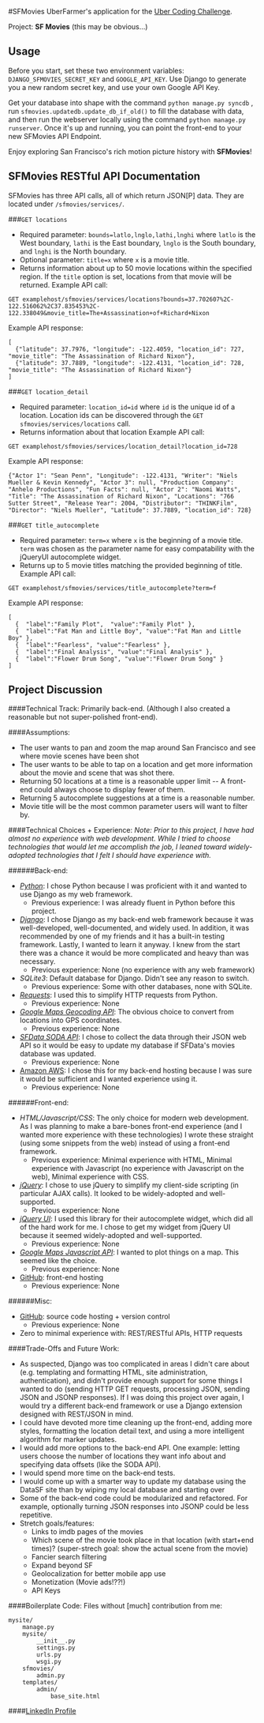 #SFMovies
UberFarmer's application for the [Uber Coding Challenge](https://github.com/uber/coding-challenge-tools). 

Project: **SF Movies**    (this may be obvious...)
## Usage

Before you start, set these two environment variables: `DJANGO_SFMOVIES_SECRET_KEY` and `GOOGLE_API_KEY`. Use Django to generate you a new random secret key, and use your own Google API Key.

Get your database into shape with the command `python manage.py syncdb` , run `sfmovies.updatedb.update_db_if_old()` to fill the database with data, and then run the webserver locally using the command `python manage.py runserver`. Once it's up and running, you can point the front-end to your new SFMovies API Endpoint.

Enjoy exploring San Francisco's rich motion picture history with **SFMovies**!

## SFMovies RESTful API Documentation

SFMovies has three API calls, all of which return JSON[P] data. They are located under `/sfmovies/services/`.

###`GET locations`
* Required parameter: `bounds=latlo,lnglo,lathi,lnghi` where `latlo` is the West boundary, `lathi` is the East boundary, `lnglo` is the South boundary, and `lnghi` is the North boundary.
* Optional parameter: `title=x` where `x` is a movie title.
* Returns information about up to 50 movie locations within the specified region. If the `title` option is set, locations from that movie will be returned.
Example API call:
```
GET examplehost/sfmovies/services/locations?bounds=37.702607%2C-122.516062%2C37.835453%2C-122.338049&movie_title=The+Assassination+of+Richard+Nixon
```
Example API response:
```
[
  {"latitude": 37.7976, "longitude": -122.4059, "location_id": 727, "movie_title": "The Assassination of Richard Nixon"},
  {"latitude": 37.7889, "longitude": -122.4131, "location_id": 728, "movie_title": "The Assassination of Richard Nixon"}
]
```

###`GET location_detail`
* Required parameter: `location_id=id` where `id` is the unique id of a location. Location ids can be discovered through the `GET sfmovies/services/locations` call.
* Returns information about that location
Example API call:
```
GET examplehost/sfmovies/services/location_detail?location_id=728
```
Example API response:
```
{"Actor 1": "Sean Penn", "Longitude": -122.4131, "Writer": "Niels Mueller & Kevin Kennedy", "Actor 3": null, "Production Company": "Anhelo Productions", "Fun Facts": null, "Actor 2": "Naomi Watts", "Title": "The Assassination of Richard Nixon", "Locations": "766 Sutter Street", "Release Year": 2004, "Distributor": "THINKFilm", "Director": "Niels Mueller", "Latitude": 37.7889, "location_id": 728}
```

###`GET title_autocomplete`
* Required parameter: `term=x` where `x` is the beginning of a movie title. `term` was chosen as the parameter name for easy compatability with the jQueryUI autocomplete widget.
* Returns up to 5 movie titles matching the provided beginning of title.
Example API call:
```
GET examplehost/sfmovies/services/title_autocomplete?term=f
```
Example API response:
```
[  
  {  "label":"Family Plot",  "value":"Family Plot" },
  {  "label":"Fat Man and Little Boy", "value":"Fat Man and Little Boy" },
  {  "label":"Fearless", "value":"Fearless" },
  {  "label":"Final Analysis", "value":"Final Analysis" },
  {  "label":"Flower Drum Song", "value":"Flower Drum Song" }
]
```

## Project Discussion
####Technical Track:
Primarily back-end. (Although I also created a reasonable but not super-polished front-end).

####Assumptions:
* The user wants to pan and zoom the map around San Francisco and see where movie scenes have been shot
* The user wants to be able to tap on a location and get more information about the movie and scene that was shot there.
* Returning 50 locations at a time is a reasonable upper limit -- A front-end could always choose to display fewer of them.
* Returning 5 autocomplete suggestions at a time is a reasonable number.
* Movie title will be the most common parameter users will want to filter by.

####Technical Choices + Experience:
*Note: Prior to this project, I have had almost no experience with web development. While I tried to choose technologies that would let me accomplish the job, I leaned toward widely-adopted technologies that I felt I should have experience with.*

######Back-end:
* *[Python](https://www.python.org/)*: I chose Python because I was proficient with it and wanted to use Django as my web framework.
  * Previous experience: I was already fluent in Python before this project.
* *[Django](https://www.djangoproject.com/)*: I chose Django as my back-end web framework because it was well-developed, well-documented, and widely used. In addition, it was recommended by one of my friends and it has a built-in testing framework. Lastly, I wanted to learn it anyway. I knew from the start there was a chance it would be more complicated and heavy than was necessary. 
  * Previous experience: None (no experience with any web framework)
* *SQLite3*: Default database for Django. Didn't see any reason to switch.
  * Previous experience: Some with other databases, none with SQLite. 
* *[Requests](http://docs.python-requests.org/en/latest/)*: I used this to simplify HTTP requests from Python.
  * Previous experience: None
* *[Google Maps Geocoding API](https://developers.google.com/maps/documentation/geocoding/)*: The obvious choice to convert from locations into GPS coordinates.
  * Previous experience: None
* *[SFData SODA API](https://data.sfgov.org/)*: I chose to collect the data through their JSON web API so it would be easy to update my database if SFData's movies database was updated.
  * Previous experience: None
* [Amazon AWS](aws.amazon.com): I chose this for my back-end hosting because I was sure it would be sufficient and I wanted experience using it. 
  * Previous experience: None

######Front-end:
* *HTML/Javascript/CSS*: The only choice for modern web development. As I was planning to make a bare-bones front-end experience (and I wanted more experience with these technologies) I wrote these straight (using some snippets from the web) instead of using a front-end framework.
  * Previous experience: Minimal experience with HTML, Minimal experience with Javascript (no experience with Javascript on the web), Minimal experience with CSS.
* *[jQuery](jquery.com)*: I chose to use jQuery to simplify my client-side scripting (in particular AJAX calls). It looked to be widely-adopted and well-supported.
  * Previous experience: None
* *[jQuery UI](jqueryui.com)*: I used this library for their autocomplete widget, which did all of the hard work for me. I chose to get my widget from jQuery UI because it seemed widely-adopted and well-supported. 
  * Previous experience: None 
* *[Google Maps Javascript API](https://developers.google.com/maps/documentation/javascript/)*: I wanted to plot things on a map. This seemed like the choice.
  * Previous experience: None
* [GitHub](github.com): front-end hosting
  * Previous experience: None 

######Misc:
* [GitHub](github.com): source code hosting + version control
  * Previous experience: None
* Zero to minimal experience with: REST/RESTful APIs, HTTP requests

####Trade-Offs and Future Work:
* As suspected, Django was too complicated in areas I didn't care about (e.g. templating and formatting HTML, site administration, authentication), and didn't provide enough support for some things I wanted to do (sending HTTP GET requests, processing JSON, sending JSON and JSONP responses). If I was doing this project over again, I would try a different back-end framework or use a Django extension designed with REST/JSON in mind.
* I could have devoted more time cleaning up the front-end, adding more styles, formatting the location detail text, and using a more intelligent algorithm for marker updates.
* I would add more options to the back-end API. One example: letting users choose the number of locations they want info about and specifying data offsets (like the SODA API).
* I would spend more time on the back-end tests.
* I would come up with a smarter way to update my database using the DataSF site than by wiping my local database and starting over
* Some of the back-end code could be modularized and refactored. For example, optionally turning JSON responses into JSONP could be less repetitive.
* Stretch goals/features: 
  * Links to imdb pages of the movies
  * Which scene of the movie took place in that location (with start+end times)? (super-strech goal: show the actual scene from the movie)
  * Fancier search filtering
  * Expand beyond SF
  * Geolocalization for better mobile app use
  * Monetization (Movie ads!??!)
  * API Keys

####Boilerplate Code:
Files without [much] contribution from me:
```
mysite/
    manage.py
    mysite/
        __init__.py
        settings.py
        urls.py
        wsgi.py
    sfmovies/
        admin.py
    templates/
        admin/
            base_site.html
```

####[LinkedIn Profile](https://www.linkedin.com/in/jlibrande)
